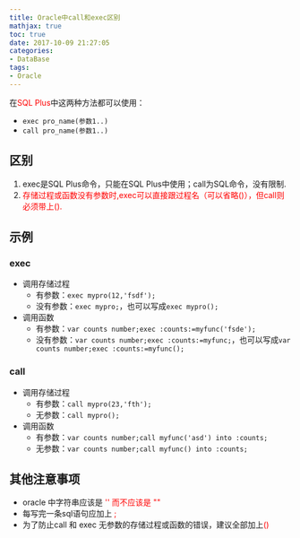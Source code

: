```yaml
---
title: Oracle中call和exec区别
mathjax: true
toc: true
date: 2017-10-09 21:27:05
categories:
- DataBase
tags:
- Oracle
---
```


在<font color="red">SQL Plus</font>中这两种方法都可以使用：

- `exec pro_name(参数1..)`
- `call pro_name(参数1..)`

<!--more-->

## 区别
1. exec是SQL Plus命令，只能在SQL Plus中使用；call为SQL命令，没有限制.
2. <font color="red">存储过程或函数没有参数时,exec可以直接跟过程名（可以省略()），但call则必须带上().</font>

## 示例
### exec
- 调用存储过程
    - 有参数：`exec mypro(12,'fsdf');`
    - 没有参数：`exec mypro;`，也可以写成`exec mypro();`
- 调用函数
    - 有参数：`var counts number;exec :counts:=myfunc('fsde');`
    - 没有参数：`var counts number;exec :counts:=myfunc;`，也可以写成`var counts number;exec :counts:=myfunc();`

### call
- 调用存储过程
	- 有参数：`call mypro(23,'fth');`
	- 无参数：`call mypro();`
- 调用函数
	- 有参数：`var counts number;call myfunc('asd') into :counts;`
	- 无参数：`var counts number;call myfunc() into :counts;`

## 其他注意事项
- oracle 中字符串应该是<font color="red"> '' 而不应该是 ""</font>
- 每写完一条sql语句应加上 <font color="red">;</font>
- 为了防止call 和 exec 无参数的存储过程或函数的错误，建议全部加上<font color="red">()</font>
